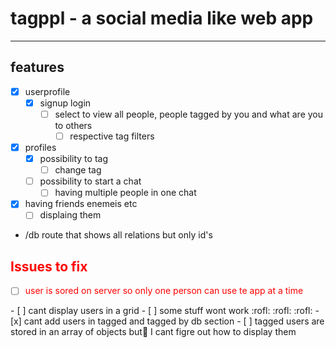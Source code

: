 # tagppl - a social media like web app
---
## features
- [x] userprofile
    - [x] signup login 
        - [ ] select to view all people, people tagged by you and what are you to others
            - [ ] respective tag filters
- [x] profiles
    - [x] possibility to tag 
        - [ ] change tag
    - [ ] possibility to start a chat
      - [ ] having multiple people in one chat
- [x] having friends enemeis etc
    - [ ] displaing them
- /db route that shows all relations but only id's 
## <soan style="color : red "> Issues to fix </span>
- [ ] <span style="color:red">user is sored on server so only one person can use te app at a time
</span>
- [ ] cant display users in a grid
- [ ] some stuff wont work :rofl: :rofl: :rofl:
- [x] cant add users in tagged and tagged by db section
    - [ ] tagged users are stored in an array of objects but🍑 I cant figre out how to display them

